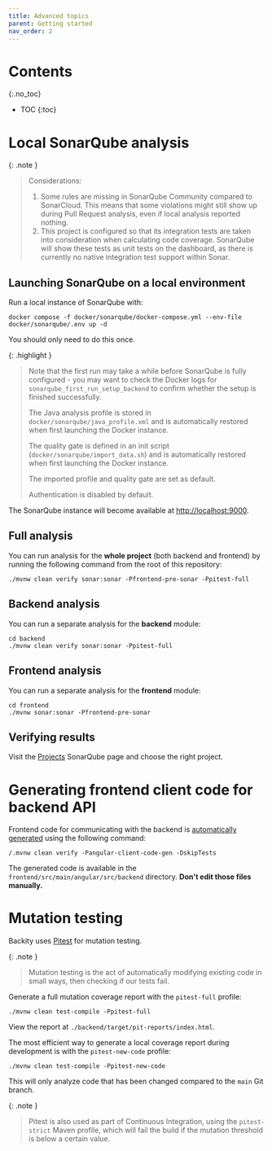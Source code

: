 ```yaml
---
title: Advanced topics
parent: Getting started
nav_order: 2
---
```


# Contents
{:.no_toc}

* TOC
{:toc}

# Local SonarQube analysis

{: .note }
> Considerations:
> 1. Some rules are missing in SonarQube Community compared to SonarCloud.
This means that some violations might still show up during Pull Request analysis,
even if local analysis reported nothing.
> 2. This project is configured so that its integration tests 
are taken into consideration when calculating code coverage.
SonarQube will show these tests as unit tests on the dashboard, as there is currently no native integration test
support within Sonar.

## Launching SonarQube on a local environment

Run a local instance of SonarQube with:

```shell
docker compose -f docker/sonarqube/docker-compose.yml --env-file docker/sonarqube/.env up -d
```

You should only need to do this once.

{: .highlight }
> Note that the first run may take a while before SonarQube is fully configured - you may want to check the Docker logs
for `sonarqube_first_run_setup_backend` to confirm whether the setup is finished successfully.
> 
> The Java analysis profile is stored in `docker/sonarqube/java_profile.xml` and is automatically restored when first
launching the Docker instance.
> 
> The quality gate is defined in an init script (`docker/sonarqube/import_data.sh`) and is automatically restored when
first launching the Docker instance.
> 
> The imported profile and quality gate are set as default.
> 
> Authentication is disabled by default.

The SonarQube instance will become available at [http://localhost:9000](http://localhost:9000).

## Full analysis

You can run analysis for the **whole project** (both backend and frontend) by running the following command from
the root of this repository:

```shell
./mvnw clean verify sonar:sonar -Pfrontend-pre-sonar -Ppitest-full
```

## Backend analysis

You can run a separate analysis for the **backend** module:

```shell
cd backend
./mvnw clean verify sonar:sonar -Ppitest-full
```

## Frontend analysis

You can run a separate analysis for the **frontend** module:

```shell
cd frontend
./mvnw sonar:sonar -Pfrontend-pre-sonar
```

## Verifying results

Visit the [Projects](http://localhost:9000/projects) SonarQube page and choose the right project.

# Generating frontend client code for backend API

Frontend code for communicating with the backend is 
[automatically generated](https://codesoapbox.dev/generate-client-code-from-spring-boot-using-maven/)
using the following command:

```shell
/.mvnw clean verify -Pangular-client-code-gen -DskipTests
```

The generated code is available in the `frontend/src/main/angular/src/backend` directory.
**Don't edit those files manually.**

# Mutation testing

Backity uses [Pitest](https://pitest.org/) for mutation testing.

{: .note }
> Mutation testing is the act of automatically modifying existing code in small ways, then checking if our tests fail.

Generate a full mutation coverage report with the `pitest-full` profile:

```shell
./mvnw clean test-compile -Ppitest-full
```

View the report at `./backend/target/pit-reports/index.html`.

The most efficient way to generate a local coverage report during development is with the `pitest-new-code` profile:

```shell
./mvnw clean test-compile -Ppitest-new-code
```

This will only analyze code that has been changed compared to the `main` Git branch.

{: .note }
> Pitest is also used as part of Continuous Integration, using the `pitest-strict` Maven profile,
which will fail the build if the mutation threshold is below a certain value.